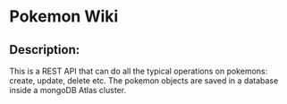 # Pokemon Wiki

## Description:

This is a REST API that can do all the typical operations on pokemons: create, update, delete etc. The pokemon objects are saved in a database inside a mongoDB Atlas cluster.


